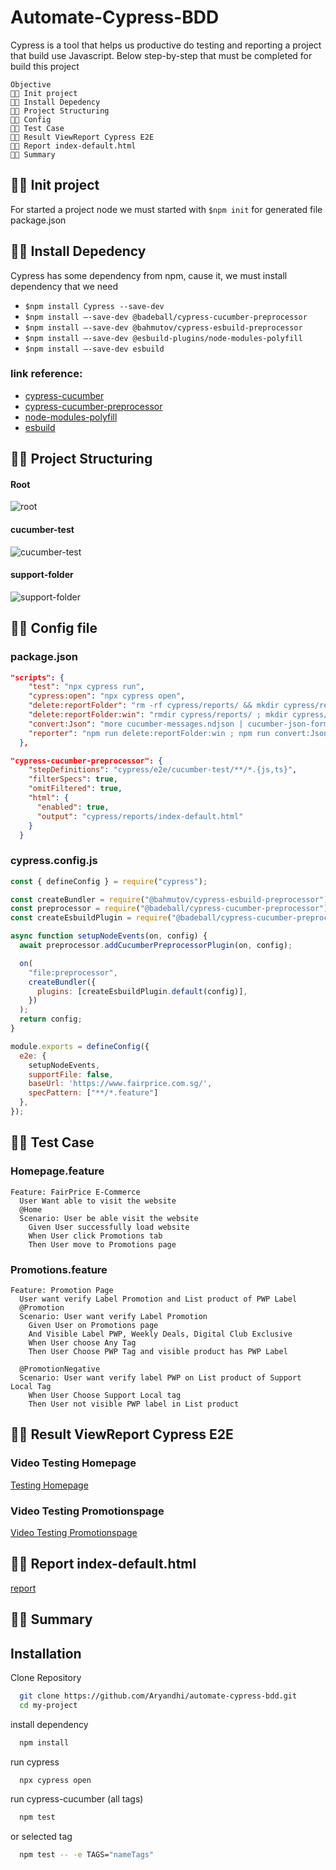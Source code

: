 # Automate-Cypress-BDD
Cypress is a tool that helps us productive do testing and reporting a project that build use Javascript.
Below step-by-step that must be completed  for build this project
```
Objective 
👩‍💻 Init project
👩‍💻 Install Depedency
👩‍💻 Project Structuring
👩‍💻 Config
👩‍💻 Test Case
👩‍💻 Result ViewReport Cypress E2E
👩‍💻 Report index-default.html
👩‍💻 Summary
```

## 👩‍💻 Init project
For started a project node we must started with `$npm init` for generated file package.json
## 👩‍💻 Install Depedency
Cypress has some dependency from npm, cause it, we must install dependency that we need
- `$npm install Cypress --save-dev`
- `$npm install –-save-dev @badeball/cypress-cucumber-preprocessor`
- `$npm install –-save-dev @bahmutov/cypress-esbuild-preprocessor`
- `$npm install –-save-dev @esbuild-plugins/node-modules-polyfill`
- `$npm install –-save-dev esbuild`

### link reference:
- [cypress-cucumber](https://www.npmjs.com/package/@badeball/cypress-cucumber-preprocessor)
- [cypress-cucumber-preprocessor](https://github.com/bahmutov/cypress-esbuild-preprocessor)
- [node-modules-polyfill](https://www.npmjs.com/package/@esbuild-plugins/node-modules-polyfill)
- [esbuild](https://esbuild.github.io/getting-started/)

## 👩‍💻 Project Structuring

#### Root
![root](https://github.com/Aryandhi/automate-cypress-bdd/blob/master/project%20structuring%20automate-cypress-bdd/root.jpg)
#### cucumber-test
![cucumber-test](https://github.com/Aryandhi/automate-cypress-bdd/blob/master/project%20structuring%20automate-cypress-bdd/cucumber-test.jpg)
#### support-folder
![support-folder](https://github.com/Aryandhi/automate-cypress-bdd/blob/master/project%20structuring%20automate-cypress-bdd/support%20folder.jpg)

## 👩‍💻 Config file
### package.json
```package.json
"scripts": {
    "test": "npx cypress run",
    "cypress:open": "npx cypress open",
    "delete:reportFolder": "rm -rf cypress/reports/ && mkdir cypress/reports/",
    "delete:reportFolder:win": "rmdir cypress/reports/ ; mkdir cypress/reports/",
    "convert:Json": "more cucumber-messages.ndjson | cucumber-json-formatter-win.exe > cypress/reports/cucumber-results.json",
    "reporter": "npm run delete:reportFolder:win ; npm run convert:Json ; node cypress/support/reporter"
  },
```

```package.json
"cypress-cucumber-preprocessor": {
    "stepDefinitions": "cypress/e2e/cucumber-test/**/*.{js,ts}",
    "filterSpecs": true,
    "omitFiltered": true,
    "html": {
      "enabled": true,
      "output": "cypress/reports/index-default.html"
    }
  }
```

### cypress.config.js
```cypress.config.js
const { defineConfig } = require("cypress");

const createBundler = require("@bahmutov/cypress-esbuild-preprocessor");
const preprocessor = require("@badeball/cypress-cucumber-preprocessor");
const createEsbuildPlugin = require("@badeball/cypress-cucumber-preprocessor/esbuild");

async function setupNodeEvents(on, config) {
  await preprocessor.addCucumberPreprocessorPlugin(on, config);

  on(
    "file:preprocessor",
    createBundler({
      plugins: [createEsbuildPlugin.default(config)],
    })
  );
  return config;
}

module.exports = defineConfig({
  e2e: {
    setupNodeEvents,
    supportFile: false,
    baseUrl: 'https://www.fairprice.com.sg/',
    specPattern: ["**/*.feature"]
  },
});

```

## 👩‍💻 Test Case
### Homepage.feature
```Homepage.feature
Feature: FairPrice E-Commerce
  User Want able to visit the website
  @Home
  Scenario: User be able visit the website
    Given User successfully load website
    When User click Promotions tab
    Then User move to Promotions page
```

### Promotions.feature
```Promotions.feature
Feature: Promotion Page
  User want verify Label Promotion and List product of PWP Label
  @Promotion
  Scenario: User want verify Label Promotion
    Given User on Promotions page
    And Visible Label PWP, Weekly Deals, Digital Club Exclusive
    When User choose Any Tag
    Then User Choose PWP Tag and visible product has PWP Label

  @PromotionNegative
  Scenario: User want verify label PWP on List product of Support Local Tag
    When User Choose Support Local tag
    Then User not visible PWP label in List product
```
## 👩‍💻 Result ViewReport Cypress E2E
### Video Testing Homepage
[Testing Homepage](https://drive.google.com/file/d/1AyykNoqSuJJcHqXjYcuVi7av8Sh3xNo9/view)
### Video Testing Promotionspage
[Video Testing Promotionspage](https://drive.google.com/file/d/1mA5xiDX9Zc1tJxCQhYvLxO3_2usOF69X/view?usp=sharing)
## 👩‍💻 Report index-default.html
[report](https://drive.google.com/file/d/1dd94wsWLdltkePVq1btJsyNYW-54wPgz/view?usp=sharing)
## 👩‍💻 Summary
## Installation

Clone Repository

```bash
  git clone https://github.com/Aryandhi/automate-cypress-bdd.git
  cd my-project
```
install dependency

```bash
  npm install
```
run cypress

```bash
  npx cypress open
```
run cypress-cucumber (all tags)

```bash
  npm test
```
or selected tag
```bash
  npm test -- -e TAGS="nameTags"
```
